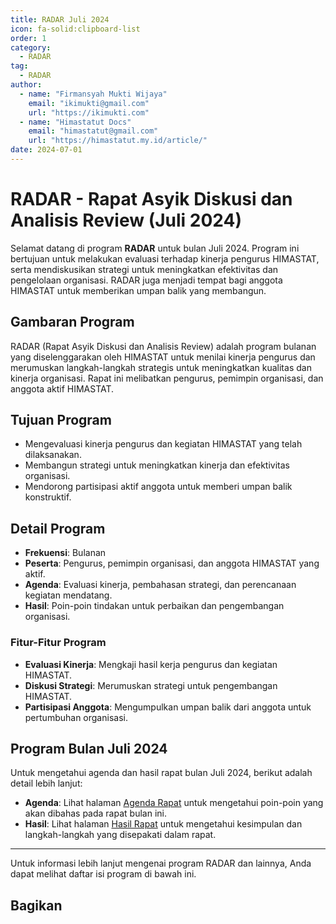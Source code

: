 ```yaml
--- 
title: RADAR Juli 2024
icon: fa-solid:clipboard-list
order: 1
category:
  - RADAR
tag:
  - RADAR
author:
  - name: "Firmansyah Mukti Wijaya"
    email: "ikimukti@gmail.com"
    url: "https://ikimukti.com"
  - name: "Himastatut Docs"
    email: "himastatut@gmail.com"
    url: "https://himastatut.my.id/article/"
date: 2024-07-01
--- 
```


# RADAR - Rapat Asyik Diskusi dan Analisis Review (Juli 2024)

Selamat datang di program **RADAR** untuk bulan Juli 2024. Program ini bertujuan untuk melakukan evaluasi terhadap kinerja pengurus HIMASTAT, serta mendiskusikan strategi untuk meningkatkan efektivitas dan pengelolaan organisasi. RADAR juga menjadi tempat bagi anggota HIMASTAT untuk memberikan umpan balik yang membangun.

## Gambaran Program

RADAR (Rapat Asyik Diskusi dan Analisis Review) adalah program bulanan yang diselenggarakan oleh HIMASTAT untuk menilai kinerja pengurus dan merumuskan langkah-langkah strategis untuk meningkatkan kualitas dan kinerja organisasi. Rapat ini melibatkan pengurus, pemimpin organisasi, dan anggota aktif HIMASTAT.

## Tujuan Program
- Mengevaluasi kinerja pengurus dan kegiatan HIMASTAT yang telah dilaksanakan.
- Membangun strategi untuk meningkatkan kinerja dan efektivitas organisasi.
- Mendorong partisipasi aktif anggota untuk memberi umpan balik konstruktif.

## Detail Program
- **Frekuensi**: Bulanan
- **Peserta**: Pengurus, pemimpin organisasi, dan anggota HIMASTAT yang aktif.
- **Agenda**: Evaluasi kinerja, pembahasan strategi, dan perencanaan kegiatan mendatang.
- **Hasil**: Poin-poin tindakan untuk perbaikan dan pengembangan organisasi.

### Fitur-Fitur Program
- **Evaluasi Kinerja**: Mengkaji hasil kerja pengurus dan kegiatan HIMASTAT.
- **Diskusi Strategi**: Merumuskan strategi untuk pengembangan HIMASTAT.
- **Partisipasi Anggota**: Mengumpulkan umpan balik dari anggota untuk pertumbuhan organisasi.

## Program Bulan Juli 2024

Untuk mengetahui agenda dan hasil rapat bulan Juli 2024, berikut adalah detail lebih lanjut:

- **Agenda**: Lihat halaman [Agenda Rapat](./radar202407_agenda.md) untuk mengetahui poin-poin yang akan dibahas pada rapat bulan ini.
- **Hasil**: Lihat halaman [Hasil Rapat](./radar202407_hasil.md) untuk mengetahui kesimpulan dan langkah-langkah yang disepakati dalam rapat.

--- 

Untuk informasi lebih lanjut mengenai program RADAR dan lainnya, Anda dapat melihat daftar isi program di bawah ini.

<Catalog />


## Bagikan
<Share colorful />
<GitContributors />
<GitChangelog />